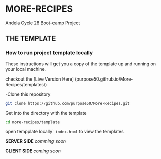 
# MORE-RECIPES

Andela Cycle 28 Boot-camp Project

## THE TEMPLATE

### How to run project template locally

These instructions will get you a copy of the template up and running on your local machine.

checkout the [Live Version Here] (purpose50.github.io/More-Recipes/templates/)

-Clone this repository
```bash
git clone https://github.com/purpose50/More-Recipes.git
```
Get into the directory with the template
```bash
cd more-recipes/template
```
open tempplate locally`
```index.html``` to view the templates




**SERVER SIDE**
*comming soon*




**CLIENT SIDE**
*coming soon*
